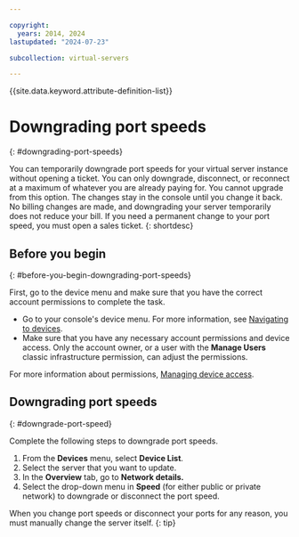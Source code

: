 ```yaml
---

copyright:
  years: 2014, 2024
lastupdated: "2024-07-23"

subcollection: virtual-servers

---
```


{{site.data.keyword.attribute-definition-list}}

# Downgrading port speeds
{: #downgrading-port-speeds}

You can temporarily downgrade port speeds for your virtual server instance without opening a ticket. You can only downgrade, disconnect, or reconnect at a maximum of whatever you are already paying for. You cannot upgrade from this option. The changes stay in the console until you change it back. No billing changes are made, and downgrading your server temporarily does not reduce your bill. If you need a permanent change to your port speed, you must open a sales ticket.
{: shortdesc}

## Before you begin
{: #before-you-begin-downgrading-port-speeds}

First, go to the device menu and make sure that you have the correct account permissions to complete the task.

* Go to your console's device menu. For more information, see [Navigating to devices](/docs/virtual-servers?topic=virtual-servers-navigating-devices).
* Make sure that you have any necessary account permissions and device access. Only the account owner, or a user with the **Manage Users** classic infrastructure permission, can adjust the permissions.

For more information about permissions, [Managing device access](/docs/virtual-servers?topic=virtual-servers-managing-device-access).

## Downgrading port speeds
{: #downgrade-port-speed}

Complete the following steps to downgrade port speeds.

1. From the **Devices** menu, select **Device List**.
2. Select the server that you want to update.
3. In the **Overview** tab, go to **Network details.**
4. Select the drop-down menu in **Speed** (for either public or private network) to downgrade or disconnect the port speed.

When you change port speeds or disconnect your ports for any reason, you must manually change the server itself.
{: tip}
